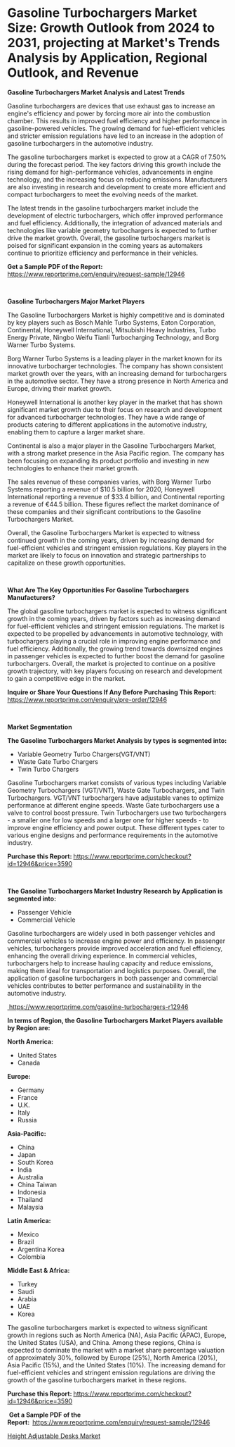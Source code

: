 <p><h1>Gasoline Turbochargers Market Size: Growth Outlook from 2024 to 2031, projecting at Market's Trends Analysis by Application, Regional Outlook, and Revenue</h1></p><p><strong>Gasoline Turbochargers Market Analysis and Latest Trends</strong></p>
<p><p>Gasoline turbochargers are devices that use exhaust gas to increase an engine's efficiency and power by forcing more air into the combustion chamber. This results in improved fuel efficiency and higher performance in gasoline-powered vehicles. The growing demand for fuel-efficient vehicles and stricter emission regulations have led to an increase in the adoption of gasoline turbochargers in the automotive industry.</p><p>The gasoline turbochargers market is expected to grow at a CAGR of 7.50% during the forecast period. The key factors driving this growth include the rising demand for high-performance vehicles, advancements in engine technology, and the increasing focus on reducing emissions. Manufacturers are also investing in research and development to create more efficient and compact turbochargers to meet the evolving needs of the market.</p><p>The latest trends in the gasoline turbochargers market include the development of electric turbochargers, which offer improved performance and fuel efficiency. Additionally, the integration of advanced materials and technologies like variable geometry turbochargers is expected to further drive the market growth. Overall, the gasoline turbochargers market is poised for significant expansion in the coming years as automakers continue to prioritize efficiency and performance in their vehicles.</p></p>
<p><strong>Get a Sample PDF of the Report:&nbsp;</strong> <a href="https://www.reportprime.com/enquiry/request-sample/12946">https://www.reportprime.com/enquiry/request-sample/12946</a></p>
<p>&nbsp;</p>
<p><strong>Gasoline Turbochargers Major Market Players</strong></p>
<p><p>The Gasoline Turbochargers Market is highly competitive and is dominated by key players such as Bosch Mahle Turbo Systems, Eaton Corporation, Continental, Honeywell International, Mitsubishi Heavy Industries, Turbo Energy Private, Ningbo Weifu Tianli Turbocharging Technology, and Borg Warner Turbo Systems.</p><p>Borg Warner Turbo Systems is a leading player in the market known for its innovative turbocharger technologies. The company has shown consistent market growth over the years, with an increasing demand for turbochargers in the automotive sector. They have a strong presence in North America and Europe, driving their market growth.</p><p>Honeywell International is another key player in the market that has shown significant market growth due to their focus on research and development for advanced turbocharger technologies. They have a wide range of products catering to different applications in the automotive industry, enabling them to capture a larger market share.</p><p>Continental is also a major player in the Gasoline Turbochargers Market, with a strong market presence in the Asia Pacific region. The company has been focusing on expanding its product portfolio and investing in new technologies to enhance their market growth.</p><p>The sales revenue of these companies varies, with Borg Warner Turbo Systems reporting a revenue of $10.5 billion for 2020, Honeywell International reporting a revenue of $33.4 billion, and Continental reporting a revenue of €44.5 billion. These figures reflect the market dominance of these companies and their significant contributions to the Gasoline Turbochargers Market. </p><p>Overall, the Gasoline Turbochargers Market is expected to witness continued growth in the coming years, driven by increasing demand for fuel-efficient vehicles and stringent emission regulations. Key players in the market are likely to focus on innovation and strategic partnerships to capitalize on these growth opportunities.</p></p>
<p>&nbsp;</p>
<p><strong>What Are The Key Opportunities For Gasoline Turbochargers Manufacturers?</strong></p>
<p><p>The global gasoline turbochargers market is expected to witness significant growth in the coming years, driven by factors such as increasing demand for fuel-efficient vehicles and stringent emission regulations. The market is expected to be propelled by advancements in automotive technology, with turbochargers playing a crucial role in improving engine performance and fuel efficiency. Additionally, the growing trend towards downsized engines in passenger vehicles is expected to further boost the demand for gasoline turbochargers. Overall, the market is projected to continue on a positive growth trajectory, with key players focusing on research and development to gain a competitive edge in the market.</p></p>
<p><strong>Inquire or Share Your Questions If Any Before Purchasing This Report:</strong> <a href="https://www.reportprime.com/enquiry/pre-order/12946">https://www.reportprime.com/enquiry/pre-order/12946</a></p>
<p>&nbsp;</p>
<p><strong>Market Segmentation</strong></p>
<p><strong>The Gasoline Turbochargers Market Analysis by types is segmented into:</strong></p>
<p><ul><li>Variable Geometry Turbo Chargers(VGT/VNT)</li><li>Waste Gate Turbo Chargers</li><li>Twin Turbo Chargers</li></ul></p>
<p><p>Gasoline Turbochargers market consists of various types including Variable Geometry Turbochargers (VGT/VNT), Waste Gate Turbochargers, and Twin Turbochargers. VGT/VNT turbochargers have adjustable vanes to optimize performance at different engine speeds. Waste Gate turbochargers use a valve to control boost pressure. Twin Turbochargers use two turbochargers - a smaller one for low speeds and a larger one for higher speeds - to improve engine efficiency and power output. These different types cater to various engine designs and performance requirements in the automotive industry.</p></p>
<p><strong>Purchase this Report:&nbsp;</strong><a href="https://www.reportprime.com/checkout?id=12946&price=3590">https://www.reportprime.com/checkout?id=12946&price=3590</a></p>
<p>&nbsp;</p>
<p><strong>The Gasoline Turbochargers Market Industry Research by Application is segmented into:</strong></p>
<p><ul><li>Passenger Vehicle</li><li>Commercial Vehicle</li></ul></p>
<p><p>Gasoline turbochargers are widely used in both passenger vehicles and commercial vehicles to increase engine power and efficiency. In passenger vehicles, turbochargers provide improved acceleration and fuel efficiency, enhancing the overall driving experience. In commercial vehicles, turbochargers help to increase hauling capacity and reduce emissions, making them ideal for transportation and logistics purposes. Overall, the application of gasoline turbochargers in both passenger and commercial vehicles contributes to better performance and sustainability in the automotive industry.</p></p>
<p><a href="https://www.reportprime.com/gasoline-turbochargers-r12946">&nbsp;https://www.reportprime.com/gasoline-turbochargers-r12946</a></p>
<p><strong>In terms of Region, the Gasoline Turbochargers Market Players available by Region are:</strong></p>
<p>
    <p> <strong> North America: </strong>
        <ul>
            <li>United States</li>
            <li>Canada</li>
        </ul>
        </p> 
    <p> <strong> Europe: </strong>
        <ul>
            <li>Germany</li>
            <li>France</li>
            <li>U.K.</li>
            <li>Italy</li>
            <li>Russia</li>
        </ul>
        </p> 
    <p> <strong> Asia-Pacific: </strong>
        <ul>
            <li>China</li>
            <li>Japan</li>
            <li>South Korea</li>
            <li>India</li>
            <li>Australia</li>
            <li>China Taiwan</li>
            <li>Indonesia</li>
            <li>Thailand</li>
            <li>Malaysia</li>
        </ul>
        </p> 
    <p> <strong> Latin America: </strong>
        <ul>
            <li>Mexico</li>
            <li>Brazil</li>
            <li>Argentina Korea</li>
            <li>Colombia</li>
        </ul>
        </p> 
    <p> <strong> Middle East & Africa: </strong>
        <ul>
            <li>Turkey</li>
            <li>Saudi</li>
            <li>Arabia</li>
            <li>UAE</li>
            <li>Korea</li>
        </ul>
    </p>
    </p>
<p><p>The gasoline turbochargers market is expected to witness significant growth in regions such as North America (NA), Asia Pacific (APAC), Europe, the United States (USA), and China. Among these regions, China is expected to dominate the market with a market share percentage valuation of approximately 30%, followed by Europe (25%), North America (20%), Asia Pacific (15%), and the United States (10%). The increasing demand for fuel-efficient vehicles and stringent emission regulations are driving the growth of the gasoline turbochargers market in these regions.</p></p>
<p><strong>Purchase this Report: </strong><a href="https://www.reportprime.com/checkout?id=12946&price=3590">https://www.reportprime.com/checkout?id=12946&price=3590</a></p>
<p>&nbsp;<strong>Get a Sample PDF of the Report:&nbsp;&nbsp;</strong><a href="https://www.reportprime.com/enquiry/request-sample/12946">https://www.reportprime.com/enquiry/request-sample/12946</a></p>
<p><strong></strong></p>
<p><p><a href="https://issuu.com/reportprime-2/docs/height-adjustable-desks-market-size-2030.pptx">Height Adjustable Desks Market</a></p></p>